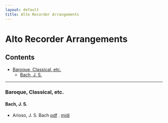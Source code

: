 ```yaml
---
layout: default
title: Alto Recorder Arrangements
---
```


# Alto Recorder Arrangements
## Contents

- [Baroque, Classical, etc.](#baroque-classical-etc)
  - [Bach, J. S.](#bach-j-s)


---

### Baroque, Classical, etc.
#### Bach, J. S.
- Arioso, J. S. Bach [pdf](Recorder-alto/Baroque_Classical_etc/Arioso_from_Cantata_BWV#156-Bach-JS.pdf) . [midi](Recorder-alto/Baroque_Classical_etc/Arioso_from_Cantata_BWV#156-Bach-JS.pdf) <script src="https://cdn.jsdelivr.net/npm/html-midi-player@1.5.0/dist/html-midi-player.min.js"></script> <midi-player src="Recorder-alto/Baroque_Classical_etc/Arioso_from_Cantata_BWV#156-Bach-JS.pdf" sound-font></midi-player>   